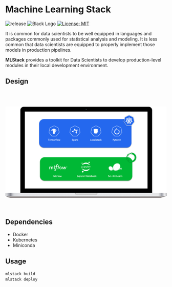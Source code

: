 # Machine Learning Stack
![release](https://img.shields.io/badge/release-v0.0.1-blue)
![Black Logo](https://img.shields.io/badge/code%20style-black-000000.svg)
[![License: MIT](https://img.shields.io/badge/License-MIT-brightgreen.svg)](https://opensource.org/licenses/MIT)

It is common for data scientists to be well equipped in languages and packages commonly used for statistical analysis and modeling. It is less common that data scientists are equipped to properly implement those models in production pipelines.

**MLStack** provides a toolkit for Data Scientists to develop production-level modules in their local development environment.


## Design
<br>
<br>

<p align="center">
    <img src='docs/design.png' width=700>
</p>

<br>

## Dependencies
- Docker
- Kubernetes
- Miniconda

## Usage
```bash
mlstack build
mlstack deploy
```
